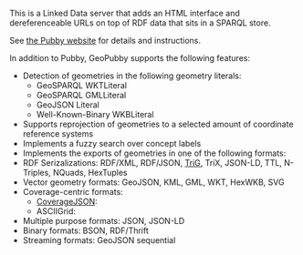 This is a Linked Data server that adds an HTML interface and
dereferenceable URLs on top of RDF data that sits in a SPARQL
store.

See [the Pubby website](http://www4.wiwiss.fu-berlin.de/pubby/)
for details and instructions.

In addition to Pubby, GeoPubby supports the following features:

* Detection of geometries in the following geometry literals:
  * GeoSPARQL WKTLiteral
  * GeoSPARQL GMLLiteral
  * GeoJSON Literal
  * Well-Known-Binary WKBLiteral
* Supports reprojection of geometries to a selected amount of coordinate reference systems
* Implements a fuzzy search over concept labels 
* Implements the exports of geometries in one of the following formats:
 * RDF Serizalizations: RDF/XML, RDF/JSON, [TriG](https://www.w3.org/TR/trig/), TriX, JSON-LD, TTL, N-Triples, NQuads, HexTuples
 * Vector geometry formats: GeoJSON, KML, GML, WKT, HexWKB, SVG
 * Coverage-centric formats:
    * [CoverageJSON](https://covjson.org):
    * ASCIIGrid:
* Multiple purpose formats: JSON, JSON-LD
 * Binary formats: BSON, RDF/Thrift
 * Streaming formats: GeoJSON sequential

